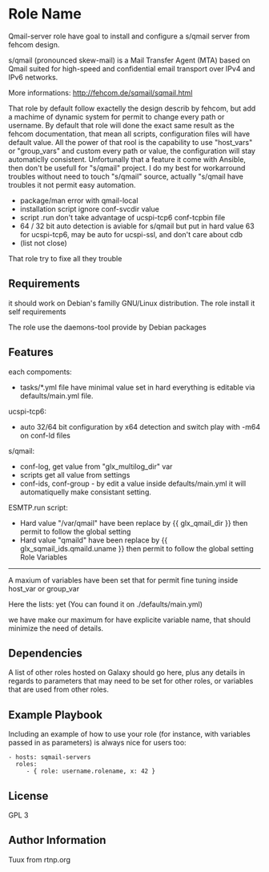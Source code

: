Role Name
=========

Qmail-server role have goal to install and configure a s/qmail server from fehcom design.

s/qmail (pronounced skew-mail) is a Mail Transfer Agent (MTA) based on Qmail suited for high-speed and confidential email transport over IPv4 and IPv6 networks.

More informations: http://fehcom.de/sqmail/sqmail.html

That role by default follow exactelly the design describ by fehcom, but add a machime of dynamic system for permit to change every path or username.
By default that role will done the exact same result as the fehcom documentation, that mean all scripts, configuration files will have default value.
All the power of that rool is the capability to use "host_vars" or "group_vars" and custom every path or value, the configuration will stay automaticlly consistent.
Unfortunally that a feature it come with Ansible, then don't be usefull for "s/qmail" project.
I do my best for workarround troubles without need to touch "s/qmail" source, actually "s/qmail have troubles it not permit easy automation.

- package/man error with qmail-local
- installation script ignore conf-svcdir value
- script .run don't take advantage of ucspi-tcp6 conf-tcpbin file
- 64 / 32 bit auto detection is aviable for s/qmail but put in hard value 63 for ucspi-tcp6, may be auto for ucspi-ssl, and don't care about cdb
- (list not close)

That role try to fixe all they trouble

Requirements
------------
it should work on Debian's familly GNU/Linux distribution.
The role install it self requirements

The role use the daemons-tool provide by Debian packages

Features
--------
each compoments:
- tasks/*.yml file have minimal value set in hard everything is editable via defaults/main.yml file.

ucspi-tcp6:
- auto 32/64 bit configuration by x64 detection and switch play with -m64 on conf-ld files

s/qmail:
- conf-log, get value from "glx_multilog_dir" var
- scripts get all value from settings
- conf-ids, conf-group -  by edit a value inside defaults/main.yml it will automatiquelly make consistant setting.

ESMTP.run script:
- Hard value "/var/qmail" have been replace by {{ glx_qmail_dir }} then permit to follow the global setting
- Hard value "qmaild" have been replace by {{ glx_sqmail_ids.qmaild.uname }} then permit to follow the global setting
Role Variables
--------------

A maxium of variables have been set that for permit fine tuning inside host_var or group_var

Here the lists:
yet (You can found it on ./defaults/main.yml)

we have make our maximum for have explicite variable name, that should minimize the need of details.


Dependencies
------------

A list of other roles hosted on Galaxy should go here, plus any details in regards to parameters that may need to be set for other roles, or variables that are used from other roles.

Example Playbook
----------------

Including an example of how to use your role (for instance, with variables passed in as parameters) is always nice for users too:

    - hosts: sqmail-servers
      roles:
         - { role: username.rolename, x: 42 }

License
-------

GPL 3

Author Information
------------------

Tuux from rtnp.org